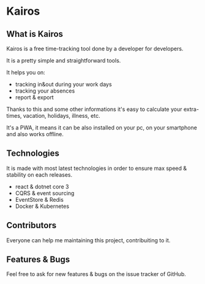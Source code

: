 # Kairos

## What is Kairos

Kairos is a free time-tracking tool done by a developer for developers.

It is a pretty simple and straightforward tools.

It helps you on:

- tracking in&out during your work days
- tracking your absences
- report & export

Thanks to this and some other informations it's easy to calculate your extra-times, vacation, holidays, illness, etc.

It's a PWA, it means it can be also installed on your pc, on your smartphone and also works offline.

## Technologies

It is made with most latest technologies in order to ensure max speed & stability on each releases.

- react & dotnet core 3
- CQRS & event sourcing
- EventStore & Redis
- Docker & Kubernetes

## Contributors

Everyone can help me maintaining this project, contribuiting to it.

## Features & Bugs

Feel free to ask for new features & bugs on the issue tracker of GitHub.
